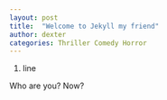 ```yaml
---
layout: post
title:  "Welcome to Jekyll my friend"
author: dexter
categories: Thriller Comedy Horror
---
```

1. line

Who are you? Now?
